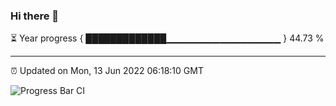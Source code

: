 ### Hi there 👋

⏳ Year progress { █████████████▁▁▁▁▁▁▁▁▁▁▁▁▁▁▁▁▁ } 44.73 %

---

⏰ Updated on Mon, 13 Jun 2022 06:18:10 GMT

![Progress Bar CI](https://github.com/liununu/liununu/workflows/Progress%20Bar%20CI/badge.svg)

